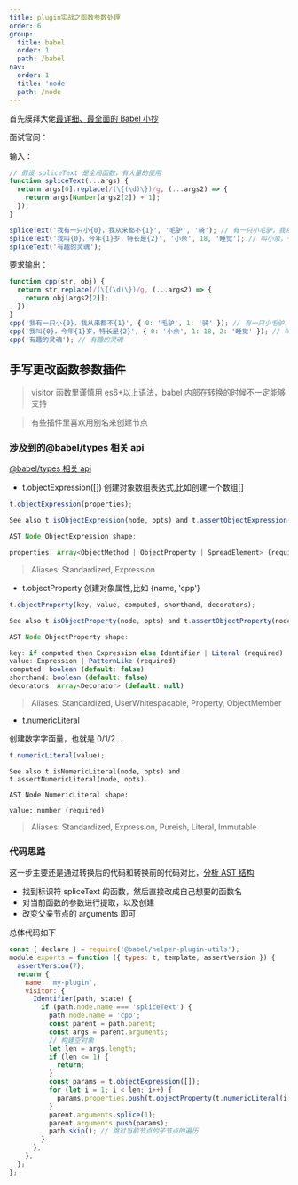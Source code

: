 ```yaml
---
title: plugin实战之函数参数处理
order: 6
group:
  title: babel
  order: 1
  path: /babel
nav:
  order: 1
  title: 'node'
  path: /node
---
```


首先膜拜大佬[最详细、最全面的 Babel 小抄](https://mp.weixin.qq.com/s/miey_S-cBElyxOiAnMVOmw)

面试官问：

输入：

```js
// 假设 spliceText 是全局函数，有大量的使用
function spliceText(...args) {
  return args[0].replace(/(\{(\d)\})/g, (...args2) => {
    return args[Number(args2[2]) + 1];
  });
}

spliceText('我有一只小{0}，我从来都不{1}', '毛驴', '骑'); // 有一只小毛驴，我从来都不骑
spliceText('我叫{0}，今年{1}岁，特长是{2}', '小余', 18, '睡觉'); // 叫小余，今年18岁，特长是睡觉
spliceText('有趣的灵魂');
```

要求输出：

```js
function cpp(str, obj) {
  return str.replace(/(\{(\d)\})/g, (...args2) => {
    return obj[args2[2]];
  });
}
cpp('我有一只小{0}，我从来都不{1}', { 0: '毛驴', 1: '骑' }); // 有一只小毛驴，我从来都不骑
cpp('我叫{0}，今年{1}岁，特长是{2}', { 0: '小余', 1: 18, 2: '睡觉' }); // 叫小余，今年18岁，特长是睡觉
cpp('有趣的灵魂'); // 有趣的灵魂
```

## 手写更改函数参数插件

> visitor 函数里谨慎用 es6+以上语法，babel 内部在转换的时候不一定能够支持

> 有些插件里喜欢用别名来创建节点

### 涉及到的@babel/types 相关 api

[@babel/types 相关 api](https://www.babeljs.cn/docs/babel-types)

- t.objectExpression([]) 创建对象数组表达式,比如创建一个数组[]

```js
t.objectExpression(properties);
```

```js
See also t.isObjectExpression(node, opts) and t.assertObjectExpression(node, opts).

AST Node ObjectExpression shape:

properties: Array<ObjectMethod | ObjectProperty | SpreadElement> (required)
```

> Aliases: Standardized, Expression

- t.objectProperty 创建对象属性,比如 {name, 'cpp'}

```js
t.objectProperty(key, value, computed, shorthand, decorators);
```

```js
See also t.isObjectProperty(node, opts) and t.assertObjectProperty(node, opts).

AST Node ObjectProperty shape:

key: if computed then Expression else Identifier | Literal (required)
value: Expression | PatternLike (required)
computed: boolean (default: false)
shorthand: boolean (default: false)
decorators: Array<Decorator> (default: null)
```

> Aliases: Standardized, UserWhitespacable, Property, ObjectMember

- t.numericLiteral

创建数字字面量，也就是 0/1/2...

```js
t.numericLiteral(value);
```

```
See also t.isNumericLiteral(node, opts) and t.assertNumericLiteral(node, opts).

AST Node NumericLiteral shape:

value: number (required)
```

> Aliases: Standardized, Expression, Pureish, Literal, Immutable

### 代码思路

这一步主要还是通过转换后的代码和转换前的代码对比，[分析 AST 结构](https://astexplorer.net/)

- 找到标识符 spliceText 的函数，然后直接改成自己想要的函数名
- 对当前函数的参数进行提取，以及创建
- 改变父亲节点的 arguments 即可

总体代码如下

```js
const { declare } = require('@babel/helper-plugin-utils');
module.exports = function ({ types: t, template, assertVersion }) {
  assertVersion(7);
  return {
    name: 'my-plugin',
    visitor: {
      Identifier(path, state) {
        if (path.node.name === 'spliceText') {
          path.node.name = 'cpp';
          const parent = path.parent;
          const args = parent.arguments;
          // 构建空对象
          let len = args.length;
          if (len <= 1) {
            return;
          }
          const params = t.objectExpression([]);
          for (let i = 1; i < len; i++) {
            params.properties.push(t.objectProperty(t.numericLiteral(i - 1), args[i]));
          }
          parent.arguments.splice(1);
          parent.arguments.push(params);
          path.skip(); // 跳过当前节点的子节点的遍历
        }
      },
    },
  };
};
```
